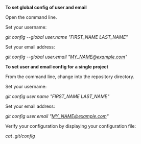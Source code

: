 **To set global config of user and email**

Open the command line.

Set your username:

*git config --global user.name "FIRST_NAME LAST_NAME"*

Set your email address:

  *git config --global user.email "MY_NAME@example.com"*

**To set user and email config for a single project**

From the command line, change into the repository directory.

Set your username:

*git config user.name "FIRST_NAME LAST_NAME"*

Set your email address:

*git config user.email "MY_NAME@example.com"*

Verify your configuration by displaying your configuration file:

*cat .git/config*
